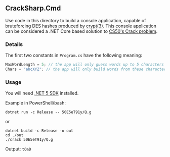 ## CrackSharp.Cmd
Use code in this directory to build a console application, capable of bruteforcing DES hashes produced by [crypt(3)](https://www.man7.org/linux/man-pages/man3/crypt.3.html). This console application can be considered a .NET Core based solution to [CS50's Crack problem](https://docs.cs50.net/2019/ap/problems/crack/crack.html).

### Details
The first two constants in `Program.cs` have the following meaning:
```csharp
MaxWordLength = 5; // the app will only guess words up to 5 characters long
Chars = "abcXYZ"; // the app will only build words from these characters
```
### Usage
You will need [.NET 5 SDK](https://dotnet.microsoft.com/download/dotnet/5.0) installed.

Example in PowerShell/bash:
```
dotnet run -c Release -- 50E5eT91y/Q.g
```
or
```
dotnet build -c Release -o out
cd ./out
./crack 50E5eT91y/Q.g
```
Output: `tOaD`
